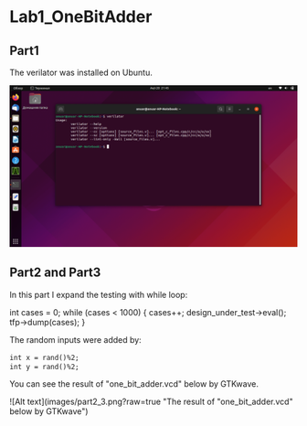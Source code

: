 # Lab1_OneBitAdder

## Part1

The verilator was installed on Ubuntu.

![Alt text](images/part1.png?raw=true "Instalattion the Verilator to Ubuntu")


## Part2 and Part3

In this part I expand the testing with while loop: 

int cases = 0;
    while (cases < 1000) {
    cases++;
    design_under_test->eval();
    tfp->dump(cases);
    }
    
The random inputs were added by: 

    int x = rand()%2;
    int y = rand()%2;
    
You can see the result of "one_bit_adder.vcd" below by GTKwave.

![Alt text](images/part2_3.png?raw=true "The result of "one_bit_adder.vcd" below by GTKwave")
